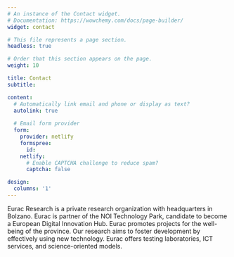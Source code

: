 ```yaml
---
# An instance of the Contact widget.
# Documentation: https://wowchemy.com/docs/page-builder/
widget: contact

# This file represents a page section.
headless: true

# Order that this section appears on the page.
weight: 10

title: Contact
subtitle:

content:
  # Automatically link email and phone or display as text?
  autolink: true
  
  # Email form provider
  form:
    provider: netlify
    formspree:
      id:
    netlify:
      # Enable CAPTCHA challenge to reduce spam?
      captcha: false

design:
  columns: '1'
---
```


Eurac  Research  is  a  private  research  organization with  headquarters  in  Bolzano.  Eurac  is  partner  of  the  NOI Technology Park, candidate to become a European Digital Innovation Hub. Eurac promotes   projects for  the  well-being  of  the  province.  Our  research  aims  to  foster  development  by effectively  using  new  technology. Eurac offers testing laboratories, ICT services, and science-oriented models.  
